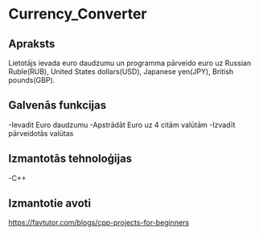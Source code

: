 # Currency_Converter
## Apraksts
Lietotājs ievada euro daudzumu un programma pārveido euro uz Russian Ruble(RUB), United States dollars(USD), Japanese yen(JPY), British pounds(GBP).
## Galvenās funkcijas
-Ievadit Euro daudzumu
-Apstrādāt Euro uz 4 citām valūtām
-Izvadīt pārveidotās valūtas
## Izmantotās tehnoloģijas
-C++
## Izmantotie avoti
https://favtutor.com/blogs/cpp-projects-for-beginners
